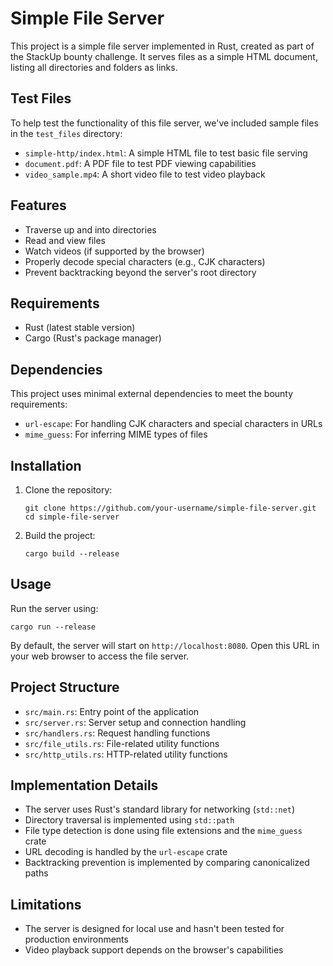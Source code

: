 # Simple File Server

This project is a simple file server implemented in Rust, created as part of the StackUp bounty challenge. It serves files as a simple HTML document, listing all directories and folders as links.

## Test Files

To help test the functionality of this file server, we've included sample files in the `test_files` directory:

- `simple-http/index.html`: A simple HTML file to test basic file serving
- `document.pdf`: A PDF file to test PDF viewing capabilities
- `video_sample.mp4`: A short video file to test video playback

## Features

- Traverse up and into directories
- Read and view files
- Watch videos (if supported by the browser)
- Properly decode special characters (e.g., CJK characters)
- Prevent backtracking beyond the server's root directory

## Requirements

- Rust (latest stable version)
- Cargo (Rust's package manager)

## Dependencies

This project uses minimal external dependencies to meet the bounty requirements:

- `url-escape`: For handling CJK characters and special characters in URLs
- `mime_guess`: For inferring MIME types of files

## Installation

1. Clone the repository:

   ```
   git clone https://github.com/your-username/simple-file-server.git
   cd simple-file-server
   ```

2. Build the project:
   ```
   cargo build --release
   ```

## Usage

Run the server using:

```
cargo run --release
```

By default, the server will start on `http://localhost:8080`. Open this URL in your web browser to access the file server.

## Project Structure

- `src/main.rs`: Entry point of the application
- `src/server.rs`: Server setup and connection handling
- `src/handlers.rs`: Request handling functions
- `src/file_utils.rs`: File-related utility functions
- `src/http_utils.rs`: HTTP-related utility functions

## Implementation Details

- The server uses Rust's standard library for networking (`std::net`)
- Directory traversal is implemented using `std::path`
- File type detection is done using file extensions and the `mime_guess` crate
- URL decoding is handled by the `url-escape` crate
- Backtracking prevention is implemented by comparing canonicalized paths

## Limitations

- The server is designed for local use and hasn't been tested for production environments
- Video playback support depends on the browser's capabilities
